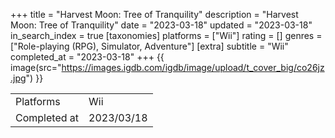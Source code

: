 +++
title = "Harvest Moon: Tree of Tranquility"
description = "Harvest Moon: Tree of Tranquility"
date = "2023-03-18"
updated = "2023-03-18"
in_search_index = true
[taxonomies]
platforms = ["Wii"]
rating = []
genres = ["Role-playing (RPG), Simulator, Adventure"]
[extra]
subtitle = "Wii"
completed_at = "2023-03-18"
+++
{{ image(src="https://images.igdb.com/igdb/image/upload/t_cover_big/co26jz.jpg") }}

|              |            |
| ------------ | ---------- |
| Platforms    | Wii |
| Completed at | 2023/03/18 |

